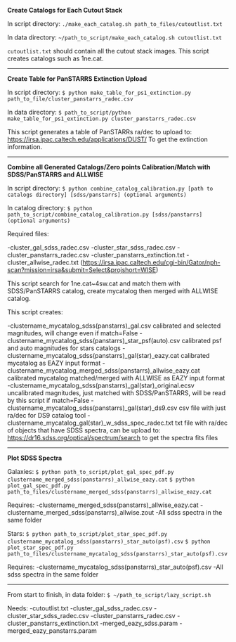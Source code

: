 
**Create Catalogs for Each Cutout Stack**

In script directory:
`./make_each_catalog.sh path_to_files/cutoutlist.txt`

In data directory:
`~/path_to_script/make_each_catalog.sh cutoutlist.txt`

`cutoutlist.txt` should contain all the cutout stack images.
This script creates catalogs such as 1ne.cat.

------------------------------------

**Create Table for PanSTARRS Extinction Upload**

In script directory:
`$ python make_table_for_ps1_extinction.py path_to_file/cluster_panstarrs_radec.csv`

In data directory:
`$ path_to_script/python make_table_for_ps1_extinction.py cluster_panstarrs_radec.csv`

This script generates a table of PanSTARRs ra/dec to upload to:
https://irsa.ipac.caltech.edu/applications/DUST/
To get the extinction information.


------------------------------------

**Combine all Generated Catalogs/Zero points Calibration/Match with SDSS/PanSTARRS and ALLWISE**

In script directory:
`$ python combine_catalog_calibration.py [path to catalogs directory] [sdss/panstarrs] (optional arguments)`

In catalog directory:
`$ python path_to_script/combine_catalog_calibration.py [sdss/panstarrs] (optional arguments)`

Required files:

-cluster_gal_sdss_radec.csv
-cluster_star_sdss_radec.csv
-cluster_panstarrs_radec.csv
-cluster_panstarrs_extinction.txt
-cluster_allwise_radec.txt (https://irsa.ipac.caltech.edu/cgi-bin/Gator/nph-scan?mission=irsa&submit=Select&projshort=WISE)


This script search for 1ne.cat~4sw.cat and match them with SDSS/PanSTARRS catalog, create mycatalog then merged with ALLWISE catalog.

This script creates:

-clustername_mycatalog_sdss(panstarrs)_gal.csv                   calibrated and selected magnitudes, will change even if match=False
-clustername_mycatalog_sdss(panstarrs)_star_psf(auto).csv        calibrated psf and auto magnitudes for stars catalogs
-clustername_mycatalog_sdss(panstarrs)_gal(star)_eazy.cat        calibrated mycatalog as EAZY input format
-clustername_mycatalog_merged_sdss(panstarrs)_allwise_eazy.cat   calibrated mycatalog matched/merged with ALLWISE as EAZY input format
-clustername_mycatalog_sdss(panstarrs)_gal(star)_original.ecsv   uncalibrated magnitudes, just matched with SDSS/PanSTARRS, will be read by this script if match=False
-clustername_mycatalog_sdss(panstarrs)_gal(star)_ds9.csv         csv file with just ra/dec for DS9 catalog tool
-clustername_mycatalog_gal(star)_w_sdss_spec_radec.txt           txt file with ra/dec of objects that have SDSS spectra, can be upload to:
                                                                 https://dr16.sdss.org/optical/spectrum/search to get the spectra fits files

------------------------------------

**Plot SDSS Spectra**

Galaxies:
`$ python path_to_script/plot_gal_spec_pdf.py clustername_merged_sdss(panstarrs)_allwise_eazy.cat`
`$ python plot_gal_spec_pdf.py path_to_files/clustername_merged_sdss(panstarrs)_allwise_eazy.cat`

Requires:
-clustername_merged_sdss(panstarrs)_allwise_eazy.cat
-clustername_merged_sdss(panstarrs)_allwise.zout
-All sdss spectra in the same folder

Stars:
`$ python path_to_script/plot_star_spec_pdf.py clustername_mycatalog_sdss(panstarrs)_star_auto(psf).csv`
`$ python plot_star_spec_pdf.py path_to_files/clustername_mycatalog_sdss(panstarrs)_star_auto(psf).csv`

Requires:
-clustername_mycatalog_sdss(panstarrs)_star_auto(psf).csv
-All sdss spectra in the same folder

------------------------------------

From start to finish, in data folder:
`$ ~/path_to_script/lazy_script.sh`

Needs:
-cutoutlist.txt
-cluster_gal_sdss_radec.csv
-cluster_star_sdss_radec.csv
-cluster_panstarrs_radec.csv
-cluster_panstarrs_extinction.txt
-merged_eazy_sdss.param
-merged_eazy_panstarrs.param


